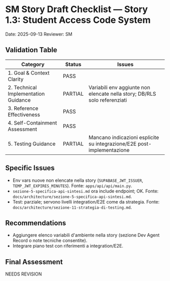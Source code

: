 # SM Story Draft Checklist — Story 1.3: Student Access Code System

Date: 2025-09-13
Reviewer: SM

## Validation Table

| Category                             | Status  | Issues |
| ------------------------------------ | ------- | ------ |
| 1. Goal & Context Clarity            | PASS    |  |
| 2. Technical Implementation Guidance | PARTIAL | Variabili env aggiunte non elencate nella story; DB/RLS solo referenziati |
| 3. Reference Effectiveness           | PASS    |  |
| 4. Self-Containment Assessment       | PASS    |  |
| 5. Testing Guidance                  | PARTIAL | Mancano indicazioni esplicite su integrazione/E2E post-implementazione |

## Specific Issues

- Env vars nuove non elencate nella story (`SUPABASE_JWT_ISSUER`, `TEMP_JWT_EXPIRES_MINUTES`). Fonte: `apps/api/api/main.py`.
- `sezione-5-specifica-api-sintesi.md` ora include endpoint; OK. Fonte: `docs/architecture/sezione-5-specifica-api-sintesi.md`.
- Test: parziale; servono livelli integration/E2E come da strategia. Fonte: `docs/architecture/sezione-11-strategia-di-testing.md`.

## Recommendations

- Aggiungere elenco variabili d'ambiente nella story (sezione Dev Agent Record o note tecniche consentite).
- Integrare piano test con riferimenti a integration/E2E.

## Final Assessment

NEEDS REVISION
